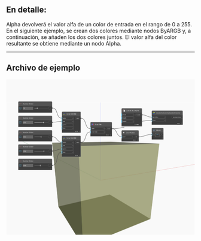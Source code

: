 ## En detalle:
Alpha devolverá el valor alfa de un color de entrada en el rango de 0 a 255. En el siguiente ejemplo, se crean dos colores mediante nodos ByARGB y, a continuación, se añaden los dos colores juntos. El valor alfa del color resultante se obtiene mediante un nodo Alpha.
___
## Archivo de ejemplo

![Alpha](./DSCore.Color.Alpha_img.jpg)


